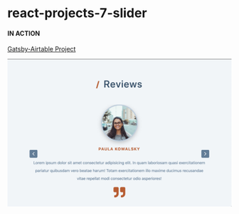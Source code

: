 # react-projects-7-slider

#### IN ACTION

[Gatsby-Airtable Project](https://gatsby-airtable-design-project.netlify.app/)

![img](./src/assets/img.png)
